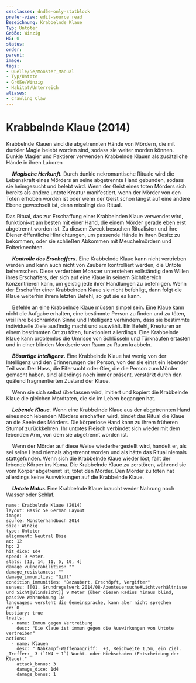 ```yaml
---
cssclasses: dnd5e-only-statblock
prefer-view: edit-source read
Bezeichnung: Krabbelnde Klaue
Typ: Untoter
Größe: Winzig
HG: 0
status:
order:
parent:
image: 
tags:
- Quelle/5e/Monster_Manual
- Typ/Untote
- Größe/Winzig
- Habitat/Unterreich
aliases:
- Crawling Claw
---
```

# Krabbelnde Klaue (2014)
Krabbelnde Klauen sind die abgetrennten Hände von Mördern, die mit dunkler Magie belebt worden sind, sodass sie weiter morden können. Dunkle Magier und Paktierer verwenden Krabbelnde Klauen als zusätzliche Hände in ihren Laboren

$\quad$**_Magische Herkunft._** Durch dunkle nekromantische Rituale wird die Lebenskraft eines Mörders an seine abgetrennte Hand gebunden, sodass sie heimgesucht und belebt wird. Wenn der Geist eines toten Mörders sich bereits als andere untote Kreatur manifestiert, wenn der Mörder von den Toten erhoben worden ist oder wenn der Geist schon längst auf eine andere Ebene gewechselt ist, dann misslingt das Ritual.

Das Ritual, das zur Erschaffung einer Krabbelnden Klaue verwendet wird, funktioni~rt am besten mit einer Hand, die einem Mörder gerade eben erst abgetrennt worden ist. Zu diesem Zweck besuchen Ritualisten und ihre Diener öffentliche Hinrichtungen, um passende Hände in ihren Besitz zu bekommen, oder sie schließen Abkommen mit Meuchelmördern und Folterknechten.

$\quad$**_Kontrolle des Erschaffers._** Eine Krabbelnde Klaue kann nicht vertrieben werden und kann auch nicht von Zaubern kontrolliert werden, die Untote beherrschen. Diese verderbten Monster unterstehen vollständig dem Willen ihres Erschaffers, der sich auf eine Klaue in seinem Sichtbereich konzentrieren kann, um geistig jede ihrer Handlungen zu befehligen. Wenn der Erschaffer einer Krabbelnden Klaue sie nicht befehligt, dann folgt die Klaue weiterhin ihrem letzten Befehl, so gut sie es kann.

$\quad$Befehle an eine Krabbelnde Klaue müssen simpel sein. Eine Klaue kann nicht die Aufgabe erhalten, eine bestimmte Person zu finden und zu töten, weil ihre beschränkten Sinne und Intelligenz verhindern, dass sie bestimmte individuelle Ziele ausfindig macht und auswählt. Ein Befehl, Kreaturen an einem bestimmten Ort zu töten, funktioniert allerdings. Eine Krabbelnde Klaue kann problemlos die Umrisse von Schlüsseln und Türknäufen ertasten und in einer blinden Mordserie von Raum zu Raum krabbeln.

$\quad$**_Bösartige Intelligenz._** Eine Krabbelnde Klaue hat wenig von der Intelligenz und den Erinnerungen der Person, von der sie einst ein lebender Teil war. Der Hass, die Eifersucht oder Gier, die die Person zum Mörder gemacht haben, sind allerdings noch immer präsent, verstärkt durch den quälend fragmentierten Zustand der Klaue.

$\quad$Wenn sie sich selbst überlassen wird, imitiert und kopiert die Krabbelnde Klaue die gleichen Mordtaten, die sie im Leben begangen hat.

$\quad$**_Lebende Klaue._** Wenn eine Krabbelnde Klaue aus der abgetrennten Hand eines noch lebenden Mörders erschaffen wird, bindet das Ritual die Klaue an die Seele des Mörders. Die körperlose Hand kann zu ihrem früheren Stumpf zurückkehren. Ihr untotes Fleisch verbindet sich wieder mit dem lebenden Arm, von dem sie abgetrennt worden ist.

$\quad$Wenn der Mörder auf diese Weise wiederhergestellt wird, handelt er, als sei seine Hand niemals abgetrennt worden und als hätte das Ritual niemals stattgefunden. Wenn sich die Krabbelnde Klaue wieder löst, fällt der lebende Körper ins Koma. Die Krabbelnde Klaue zu zerstören, während sie vom Körper abgetrennt ist, tötet den Mörder. Den Mörder zu töten hat allerdings keine Auswirkungen auf die Krabbelnde Klaue.

$\quad$**_Untote Natur._** Eine Krabbelnde Klaue braucht weder Nahrung noch Wasser oder Schlaf.

```statblock
name: Krabbelnde Klaue (2014)
layout: Basic 5e German Layout
image: 
source: Monsterhandbuch 2014
size: Winzig
type: Untoter
alignment: Neutral Böse
ac: 12
hp: 2
hit_dice: 1d4
speed: 9 Meter.
stats: [13, 14, 11, 5, 10, 4]
damage_vulnerabilities: ""
damage_resistances: ""
damage_immunities: "Gift"
condition_immunities: "Bezaubert, Erschöpft, Vergifter"
senses: [[01. Grundregelwerk 2014/08-Abenteuersuche#Lichtverhältnisse und Sicht|Blindsicht]] 9 Meter (über diesen Radius hinaus blind, passive Wahrnehmung 10
languages: versteht die Gemeinsprache, kann aber nicht sprechen
cr: 0
bestiary: true
traits:
  - name: Immun gegen Vertreibung
    desc: "Die Klaue ist immun gegen die Auswirkungen von Untote vertreiben"
actions:
  - name: Klauen
    desc: "_Nahkampf-Waffenangriff:_ +3, Reichweite 1,5m, ein Ziel. _Treffer:_ 3 (`1W4 + 1`) Wucht- oder Hiebschaden (Entscheidung der Klaue)."
    attack_bonus: 3
    damage_dice: 1d4
    damage_bonus: 1
```